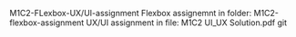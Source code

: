 M1C2-FLexbox-UX/UI-assignment
Flexbox assignemnt in folder: M1C2-flexbox-assignment
UX/UI assignment in file: M1C2 UI_UX Solution.pdf git 